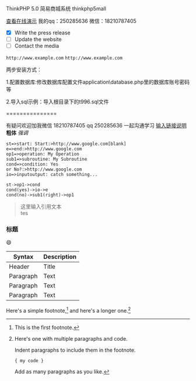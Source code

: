 ThinkPHP 5.0 简易商城系统 thinkphp5mall

[查看在线演示](http://open.gaoxueya.com)  我的qq：250285636 微信：18210787405

- [x] Write the press release
- [ ] Update the website
- [ ] Contact the media
 
`http://www.example.com`
`http://www.example.com`

两步安装方式：

1.配置数据库:修改数据库配置文件application\database.php里的数据库账号密码等

2.导入sql示例：导入根目录下的t996.sql文件

===============


有疑问欢迎加我微信 18210787405  qq 250285636  一起沟通学习
[输入链接说明](http://)
 **粗体**  _强调_ 

```[flow]
st=>start: Start:>http://www.google.com[blank]
e=>end:>http://www.google.com
op1=>operation: My Operation
sub1=>subroutine: My Subroutine
cond=>condition: Yes
or No?:>http://www.google.com
io=>inputoutput: catch something...

st->op1->cond
cond(yes)->io->e
cond(no)->sub1(right)->op1
```

> 这里输入引用文本  
> tes


### 标题

 :smile: 

| Syntax | Description |
| --- | ----------- |
| Header | Title |
| Paragraph | Text |
| Paragraph | Text |
| Paragraph | Text |

Here's a simple footnote,[^1] and here's a longer one.[^bignote]

[^1]: This is the first footnote.

[^bignote]: Here's one with multiple paragraphs and code.

    Indent paragraphs to include them in the footnote.

    `{ my code }`

    Add as many paragraphs as you like.